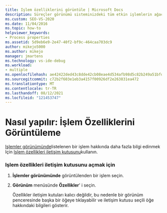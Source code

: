```yaml
---
title: Işlem özelliklerini görüntüle | Microsoft Docs
description: Süreçler görünümü sisteminizdeki tüm etkin işlemlerin ağacını görüntüler. Işlemler görünümünde görüntülenen bir işlemin özelliklerini görüntülemeyi öğrenin.
ms.custom: SEO-VS-2020
ms.date: 11/04/2016
ms.topic: how-to
helpviewer_keywords:
- Process properties
ms.assetid: 5d9eb6e9-2e47-40f2-bf9c-464caa703dc9
author: mikejo5000
ms.author: mikejo
manager: jmartens
ms.technology: vs-ide-debug
ms.workload:
- multiple
ms.openlocfilehash: ae42422ded43c8dde42cb08eae4d534afb98d5c82b249a51bfd7c4949fafd804
ms.sourcegitcommit: c72b2f603e1eb3a4157f00926df2e263831ea472
ms.translationtype: MT
ms.contentlocale: tr-TR
ms.lasthandoff: 08/12/2021
ms.locfileid: "121453747"
---
```

# <a name="how-to-display-process-properties"></a>Nasıl yapılır: İşlem Özelliklerini Görüntüleme
[Işlemler görünümünde](../debugger/processes-view.md)listelenen bir işlem hakkında daha fazla bilgi edinmek Için [Işlem özellikleri iletişim kutusunu](../debugger/process-properties-dialog-box.md)kullanın.

### <a name="to-open-a-process-properties-dialog-box"></a>Işlem özellikleri iletişim kutusunu açmak için

1. **İşlemler görünümünde** görüntülenden bir işlem seçin.

2. **Görünüm** menüsünde **Özellikler**' i seçin.

   Özellikler iletişim kutuları kalıcı değildir, bu nedenle bir görünüm penceresinde başka bir öğeye tıklayabilir ve iletişim kutusu seçili öğe hakkındaki bilgileri gösterir.